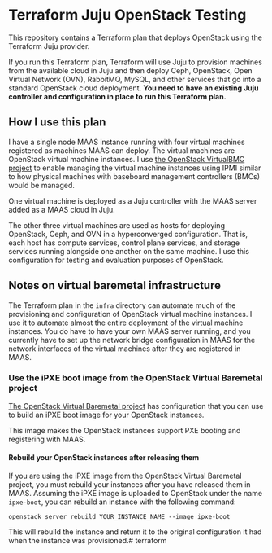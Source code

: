# Terraform Juju OpenStack Testing
This repository contains a Terraform plan that deploys OpenStack using the Terraform Juju provider.

If you run this Terraform plan, Terraform will use Juju to provision machines from the available cloud in Juju and then deploy Ceph, OpenStack, Open Virtual Network (OVN), RabbitMQ, MySQL, and other services that go into a standard OpenStack cloud deployment. **You need to have an existing Juju controller and configuration in place to run this Terraform plan.**

## How I use this plan
I have a single node MAAS instance running with four virtual machines registered as machines MAAS can deploy. The virtual machines are OpenStack virtual machine instances. I use [the OpenStack VirtualBMC project](https://opendev.org/openstack/virtualbmc) to enable managing the virtual machine instances using IPMI similar to how physical machines with baseboard management controllers (BMCs) would be managed.

One virtual machine is deployed as a Juju controller with the MAAS server added as a MAAS cloud in Juju.

The other three virtual machines are used as hosts for deploying OpenStack, Ceph, and OVN in a hyperconverged configuration. That is, each host has compute services, control plane services, and storage services running alongside one another on the same machine. I use this configuration for testing and evaluation purposes of OpenStack.

## Notes on virtual baremetal infrastructure
The Terraform plan in the `infra` directory can automate much of the provisioning and configuration of OpenStack virtual machine instances. I use it to automate almost the entire deployment of the virtual machine instances. You do have to have your own MAAS server running, and you currently have to set up the network bridge configuration in MAAS for the network interfaces of the virtual machines after they are registered in MAAS.

### Use the iPXE boot image from the OpenStack Virtual Baremetal project
[The OpenStack Virtual Baremetal project](https://opendev.org/openstack/openstack-virtual-baremetal) has configuration that you can use to build an iPXE boot image for your OpenStack instances.

This image makes the OpenStack instances support PXE booting and registering with MAAS.

#### Rebuild your OpenStack instances after releasing them
If you are using the iPXE image from the OpenStack Virtual Baremetal project, you must rebuild your instances after you have released them in MAAS. Assuming the iPXE image is uploaded to OpenStack under the name `ipxe-boot`, you can rebuild an instance with the following command:
```
openstack server rebuild YOUR_INSTANCE_NAME --image ipxe-boot
```

This will rebuild the instance and return it to the original configuration it had when the instance was provisioned.# terraform
